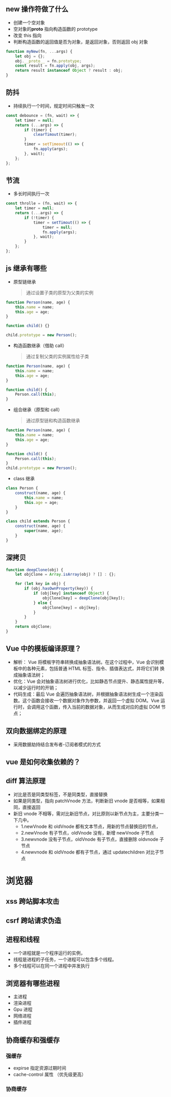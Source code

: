 ## new 操作符做了什么

-   创建一个空对象
-   空对象的**proto** 指向构造函数的 prototype
-   改变 this 指向
-   判断构造函数的返回值是否为对象，是返回对象，否则返回 obj 对象

```js
function myNew(fn, ...args) {
	let obj = {};
	obj.__proto__ = fn.prototype;
	const result = fn.apply(obj, args);
	return result instanceof Object ? result : obj;
}
```

## 防抖

-   持续执行一个时间，规定时间只触发一次

```js
const debounce = (fn, wait) => {
	let timer = null;
	return (...args) => {
		if (timer) {
			clearTimout(timer);
		}
		timer = setTimeout(() => {
			fn.apply(args);
		}, wait);
	};
};
```

## 节流

-   多长时间执行一次

```js
const throlle = (fn, wait) => {
	let timer = null;
	return (...args) => {
		if (!timer) {
			timer = setTimout(() => {
				timer = null;
				fn.apply(args);
			}, wait);
		}
	};
};
```

## js 继承有哪些

-   原型链继承
    > 通过设置子类的原型为父类的实例

```js
function Person(name, age) {
	this.name = name;
	this.age = age;
}

function child() {}

child.prototype = new Person();
```

-   构造函数继承（借助 call）
    > 通过复制父类的实例属性给子类

```js
function Person(name, age) {
	this.name = name;
	this.age = age;
}

function child() {
	Person.call(this);
}
```

-   组合继承（原型和 call）
    > 通过原型链和构造函数继承

```js
function Person(name, age) {
	this.name = name;
	this.age = age;
}

function child() {
	Person.call(this);
}
child.prototype = new Person();
```

-   class 继承

```js
class Person {
	construct(name, age) {
		this.name = name;
		this.age = age;
	}
}

class child extends Person {
	construct(name, age) {
		super(name, age);
	}
}
```

## 深拷贝

```js
function deepClone(obj) {
	let objClone = Array.isArray(obj) ? [] : {};

	for (let key in obj) {
		if (obj.hasOwnProperty(key)) {
			if (obj[key] instanceof Object) {
				objClone[key] = deepClone(obj[key]);
			} else {
				objClone[key] = obj[key];
			}
		}
	}
	return objClone;
}
```

## Vue 中的模板编译原理？

-   解析： Vue 将模板字符串转换成抽象语法树。在这个过程中，Vue 会识别模板中的各种元素，包括普通 HTML 标签、指令、插值表达式，并将它们转 换成抽象语法树；
-   优化：Vue 会对抽象语法树进行优化，比如静态节点提升、静态属性提升等，以减少运行时的开销；
-   代码生成：最后 Vue 会遍历抽象语法树，并根据抽象语法树生成一个渲染函数。这个函数会接收一个数据对象作为参数，并返回一个虚拟 DOM。Vue 运行时，会调用这个函数，传入当前的数据对象，从而生成对应的虚拟 DOM 节点；

## 双向数据绑定的原理

-   采用数据劫持结合发布者-订阅者模式的方式

## vue 是如何收集依赖的？

## diff 算法原理

-   对比是否是同类型标签，不是同类型，直接替换
-   如果是同类型，指向 patchVnode 方法，判断新旧 vnode 是否相等，如果相同，直接返回
-   新旧 vnode 不相等，需对比新旧节点，对比原则以新节点为主，主要分类一下几中。
    -   1.newVnode 和 oldVnode 都有文本节点，用新的节点替换旧的节点，
    -   2.newVnode 有子节点，oldVnode 没有，新增 newVnode 子节点
    -   3.newvnode 没有子节点，oldVnode 有子节点，直接删除 oldvnode 子节点
    -   4.newvnode 和 oldVnode 都有子节点，通过 updatechildren 对比子节点

# 浏览器

## xss 跨站脚本攻击

## csrf 跨站请求伪造

## 进程和线程

-   一个进程就是一个程序运行的实例，
-   线程是进程的子任务，一个进程可以包含多个线程。
-   多个线程可以在同一个进程中并发执行

## 浏览器有哪些进程

-   主进程
-   渲染进程
-   Gpu 进程
-   网络进程
-   插件进程

## 协商缓存和强缓存

### 强缓存

-   expirse 指定资源过期时间
-   cache-control 属性 （优先级更高）

### 协商缓存
